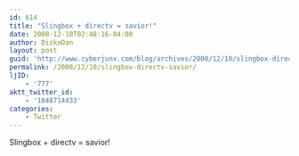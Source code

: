 ```yaml
---
id: 614
title: "Slingbox + directv = savior!"
date: 2008-12-10T02:48:16-04:00
author: DizkoDan
layout: post
guid: 'http://www.cyberjunx.com/blog/archives/2008/12/10/slingbox-directv-savior/'
permalink: /2008/12/10/slingbox-directv-savior/
ljID:
    - '777'
aktt_twitter_id:
    - '1048714433'
categories:
    - Twitter
---
```


Slingbox + directv = savior!